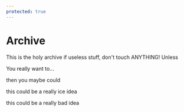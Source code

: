 ```yaml
---
protected: true
---
```


# Archive

This is the holy archive if useless stuff, don't touch ANYTHING! Unless

You really want to...

then you maybe could

this could be a really ice idea

this could be a really bad idea